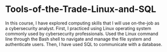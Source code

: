 # Tools-of-the-Trade-Linux-and-SQL
 In this course, I have explored computing skills that I will use on-the-job as a cybersecurity analyst. First, I practiced using Linux operating system commonly used by cybersecurity professionals. Used the Linux command line through the Bash shell to navigate and manage the file system and authenticate users. Then, I have used SQL to communicate with a database. 
